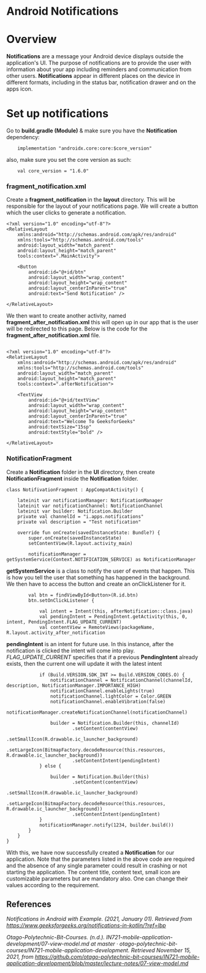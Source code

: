 # **Android Notifications**

# Overview 
**Notifications** are a message your Android device displays outside the application's UI. The purpose of notifications are to provide the user with information about your app including reminders and communication from other users. **Notifications** appear in different places on the device in different formats, including in the status bar, notification drawer and on the apps icon.

# Set up notifications

Go to **build.gradle (Module)** & make sure you have the **Notification** dependency:

```
    implementation "androidx.core:core:$core_version"
```

also, make sure you set the core version as such:
```
    val core_version = "1.6.0"
```
### fragment_notification.xml

Create a **fragment_notification** in the **layout** directory. This will be responsible for the layout of your notifications page. We will create a button which the user clicks to generate a notification.

```
<?xml version="1.0" encoding="utf-8"?>
<RelativeLayout
    xmlns:android="http://schemas.android.com/apk/res/android"
    xmlns:tools="http://schemas.android.com/tools"
    android:layout_width="match_parent"
    android:layout_height="match_parent"
    tools:context=".MainActivity">
 
    <Button
        android:id="@+id/btn"
        android:layout_width="wrap_content"
        android:layout_height="wrap_content"
        android:layout_centerInParent="true"
        android:text="Send Notification" />
 
</RelativeLayout>
```

We then want to create another activity, named **fragment_after_notification.xml** this will open up in our app that is the user will be redirected to this page. Below is the code for the **fragment_after_notification.xml** file.

```

<?xml version="1.0" encoding="utf-8"?>
<RelativeLayout
    xmlns:android="http://schemas.android.com/apk/res/android"
    xmlns:tools="http://schemas.android.com/tools"
    android:layout_width="match_parent"
    android:layout_height="match_parent"
    tools:context=".afterNotification">
 
    <TextView
        android:id="@+id/textView"
        android:layout_width="wrap_content"
        android:layout_height="wrap_content"
        android:layout_centerInParent="true"
        android:text="Welcome To GeeksforGeeks"
        android:textSize="15sp"
        android:textStyle="bold" />
 
</RelativeLayout>
```

### NotificationFragment

Create a **Notification** folder in the **UI** directory, then create **NotificationFragment** inside the **Notification** folder.

```
class NotifivationFragment : AppCompatActivity() {
 
    lateinit var notificationManager: NotificationManager
    lateinit var notificationChannel: NotificationChannel
    lateinit var builder: Notification.Builder
    private val channelId = "i.apps.notifications"
    private val description = "Test notification"
 
    override fun onCreate(savedInstanceState: Bundle?) {
        super.onCreate(savedInstanceState)
        setContentView(R.layout.activity_main)
 
        notificationManager = getSystemService(Context.NOTIFICATION_SERVICE) as NotificationManager
```
        
**getSystemService** is a class to notify the user of events that happen. This is how you tell the user that something has happened in the background. We then have to access the button and create an onClickListener for it.

```
        val btn = findViewById<Button>(R.id.btn)
        btn.setOnClickListener {

            val intent = Intent(this, afterNotification::class.java)
            val pendingIntent = PendingIntent.getActivity(this, 0, intent, PendingIntent.FLAG_UPDATE_CURRENT)
            val contentView = RemoteViews(packageName, R.layout.activity_after_notification

```
**pendingIntent** is an intent for future use. In this instance, after the notification is clicked the intent will come into play. *FLAG_UPDATE_CURRENT* specifies that if a previous **PendingIntent** already exists, then the current one will update it with the latest intent
```
            if (Build.VERSION.SDK_INT >= Build.VERSION_CODES.O) {
                notificationChannel = NotificationChannel(channelId, description, NotificationManager.IMPORTANCE_HIGH)
                notificationChannel.enableLights(true)
                notificationChannel.lightColor = Color.GREEN
                notificationChannel.enableVibration(false)
                notificationManager.createNotificationChannel(notificationChannel)
 
                builder = Notification.Builder(this, channelId)
                        .setContent(contentView)
                        .setSmallIcon(R.drawable.ic_launcher_background)
                        .setLargeIcon(BitmapFactory.decodeResource(this.resources, R.drawable.ic_launcher_background))
                        .setContentIntent(pendingIntent)
            } else {
 
                builder = Notification.Builder(this)
                        .setContent(contentView)
                        .setSmallIcon(R.drawable.ic_launcher_background)
                        .setLargeIcon(BitmapFactory.decodeResource(this.resources, R.drawable.ic_launcher_background))
                        .setContentIntent(pendingIntent)
            }
            notificationManager.notify(1234, builder.build())
        }
    }
}
```

With this, we have now successfully created a **Notification** for our application. Note that the parameters listed in the above code are required and the absence of any single parameter could result in crashing or not starting the application. The content title, content text, small icon are customizable parameters but are mandatory also. One can change their values according to the requirement.

## References
*Notifications in Android with Example. (2021, January 01). Retrieved from https://www.geeksforgeeks.org/notifications-in-kotlin/?ref=lbp*

*Otago-Polytechnic-Bit-Courses. (n.d.). IN721-mobile-application-development/07-view-model.md at master · otago-polytechnic-bit-courses/IN721-mobile-application-development. Retrieved November 15, 2021, from https://github.com/otago-polytechnic-bit-courses/IN721-mobile-application-development/blob/master/lecture-notes/07-view-model.md*


       
